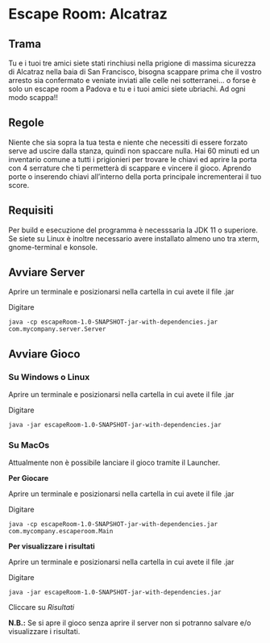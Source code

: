# Escape Room: Alcatraz

## Trama

Tu e i tuoi tre amici siete stati rinchiusi nella prigione di massima sicurezza di Alcatraz nella baia di San Francisco, bisogna scappare prima che il vostro arresto sia confermato e veniate inviati alle celle nei sotterranei… o forse è solo un escape room a Padova e tu e i tuoi amici siete ubriachi. Ad ogni modo scappa!!

## Regole

Niente che sia sopra la tua testa e niente che necessiti di essere forzato serve ad uscire dalla stanza, quindi non spaccare nulla. Hai 60 minuti ed un inventario comune a tutti i prigionieri per trovare le chiavi ed aprire la porta con 4 serrature che ti permetterà di scappare e vincere il gioco. Aprendo porte o inserendo chiavi all’interno della porta principale incrementerai il tuo score.

## Requisiti

Per build e esecuzione del programma è necesssaria la JDK 11 o superiore.
Se siete su Linux è inoltre necessario avere installato almeno uno tra xterm, gnome-terminal e konsole.

## Avviare Server

Aprire un terminale e posizionarsi nella cartella in cui avete il file .jar

Digitare

`java -cp escapeRoom-1.0-SNAPSHOT-jar-with-dependencies.jar com.mycompany.server.Server`

## Avviare Gioco

### Su Windows o Linux

Aprire un terminale e posizionarsi nella cartella in cui avete il file .jar

Digitare

`java -jar escapeRoom-1.0-SNAPSHOT-jar-with-dependencies.jar`


### Su MacOs

Attualmente non è possibile lanciare il gioco tramite il Launcher.

**Per Giocare**

Aprire un terminale e posizionarsi nella cartella in cui avete il file .jar

Digitare

`java -cp escapeRoom-1.0-SNAPSHOT-jar-with-dependencies.jar com.mycompany.escaperoom.Main`

**Per visualizzare i risultati**

Aprire un terminale e posizionarsi nella cartella in cui avete il file .jar

Digitare

`java -jar escapeRoom-1.0-SNAPSHOT-jar-with-dependencies.jar`

Cliccare su *Risultati*

**N.B.:** Se si apre il gioco senza aprire il server non si potranno salvare e/o visualizzare i risultati.
